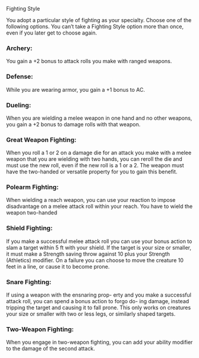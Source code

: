 Fighting Style

You adopt a particular style of fighting as your specialty. Choose one of the following options. You can’t take a Fighting Style option more than once, even if you later get to choose again.

### Archery: 
You gain a +2 bonus to attack rolls you make with ranged weapons.

### Defense: 
While you are wearing armor, you gain a +1 bonus to AC.

### Dueling: 
When you are wielding a melee weapon in one hand and no other weapons, you gain a +2 bonus to damage rolls with that weapon.

### Great Weapon Fighting: 
When you roll a 1 or 2 on a damage die for an attack you make with a melee weapon that you are wielding with two hands, you can reroll the die and must use the new roll, even if the new roll is a 1 or a 2. The weapon must have the two-handed or versatile property for you to gain this benefit.

### Polearm Fighting: 
When wielding a reach weapon, you can use your reaction to impose disadvantage on a melee attack roll within your reach. You have to wield the weapon two-handed

### Shield Fighting: 
If you make a successful melee attack roll you can use your bonus action to slam a target within 5 ft with your shield. If the target is your size or smaller, it must make a Strength saving throw against 10 plus your Strength (Athletics) modifier. On a failure you can choose to move the creature 10 feet in a line, or cause it to become prone.

### Snare Fighting:
If using a weapon with the ensnaring prop- erty and you make a successful attack roll, you can spend a bonus action to forgo do- ing damage, instead tripping the target and causing it to fall prone. This only works on creatures your size or smaller with two or less legs, or similarly shaped targets.

### Two-Weapon Fighting:
When you engage in two-weapon fighting, you can add your ability modifier to the damage of the second attack.